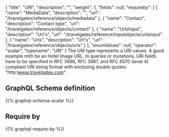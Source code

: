 {
  "title": "URI",
  "description": "",
  "weight": 1,
  "fields": null,
  "requireby": [
    {
      "name": "MediaData",
      "description": "",
      "url": "/travelgatex/reference/objects/mediadata"
    },
    {
      "name": "Contact",
      "description": "Contact type",
      "url": "/travelgatex/reference/objects/contact"
    },
    {
      "name": "UrlsInput",
      "description": "Url's",
      "url": "/travelgatex/reference/inputobjects/urlsinput"
    },
    {
      "name": "Urls",
      "description": "Url's",
      "url": "/travelgatex/reference/objects/urls"
    }
  ],
  "enumValues": null,
  "operator": "scalar",
  "typename": "URI"
}
The URI type represents a URI values. A good example mith be an Hotel Image URL.
In queries or mutations, URI fields have to be specified in RFC 3986, RFC 3987, and RFC 6570 (level 4) compliant URI string format with enclosing double quotes: "http:\www.travelgatex.com".
## GraphQL Schema definition

{{% graphql-schema-scalar %}}

## Require by

{{% graphql-require-by %}}
